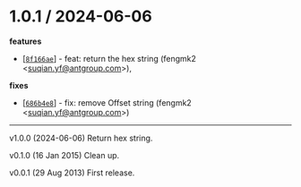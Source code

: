 
1.0.1 / 2024-06-06
==================

**features**
  * [[`8f166ae`](http://github.com/node-modules/node-hex/commit/8f166ae3e581d0394453cb5bf11adfbf3af79fe6)] - feat: return the hex string (fengmk2 <<suqian.yf@antgroup.com>>),

**fixes**
  * [[`686b4e8`](http://github.com/node-modules/node-hex/commit/686b4e8cf83dcfc0f58345926ed9a52150206447)] - fix: remove Offset string (fengmk2 <<suqian.yf@antgroup.com>>)

---

v1.0.0 (2024-06-06)
  Return hex string.

v0.1.0 (16 Jan 2015)
  Clean up.

v0.0.1 (29 Aug 2013)
  First release.
